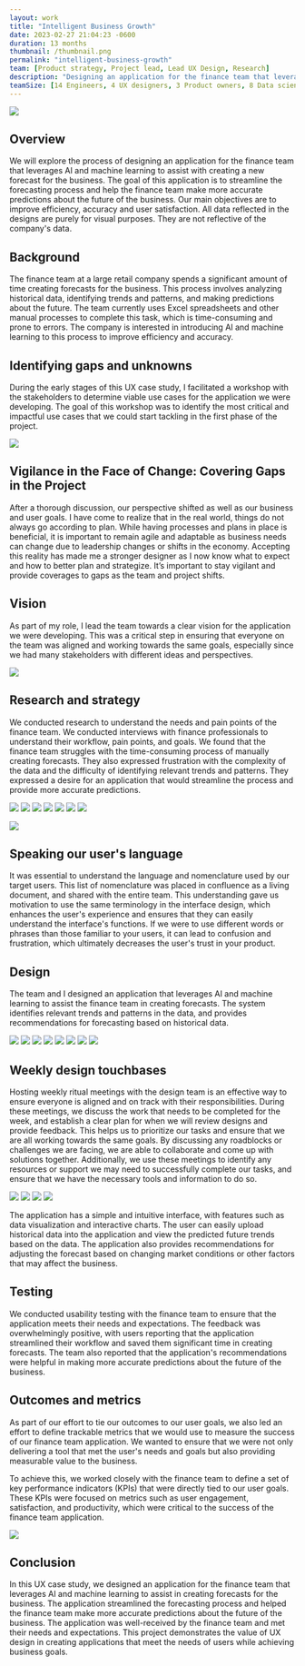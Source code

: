 ```yaml
---
layout: work
title: "Intelligent Business Growth"
date: 2023-02-27 21:04:23 -0600
duration: 13 months
thumbnail: /thumbnail.png
permalink: "intelligent-business-growth"
team: [Product strategy, Project lead, Lead UX Design, Research]
description: "Designing an application for the finance team that leverages AI and machine learning to assist with creating a new forecast for the business."
teamSize: [14 Engineers, 4 UX designers, 3 Product owners, 8 Data scientists]
---
```


![](./portfolio/portfolio/intelligent-business-growth/thumbnail.png)

<div class="grid-6 grid-1-mobile">
  <div>
    <h2>Overview</h2>
    <p>We will explore the process of designing an application for the finance team that leverages AI and machine learning to assist with creating a new forecast for the business. The goal of this application is to streamline the forecasting process and help the finance team make more accurate predictions about the future of the business. Our main objectives are to improve efficiency, accuracy and user satisfaction. All data reflected in the designs are purely for visual purposes. They are not reflective of the company's data.</p>
  </div>
  <div>
    <h2>Background</h2>
    <p>The finance team at a large retail company spends a significant amount of time creating forecasts for the business. This process involves analyzing historical data, identifying trends and patterns, and making predictions about the future. The team currently uses Excel spreadsheets and other manual processes to complete this task, which is time-consuming and prone to errors. The company is interested in introducing AI and machine learning to this process to improve efficiency and accuracy.</p>
  </div>
</div>

## Identifying gaps and unknowns

During the early stages of this UX case study, I facilitated a workshop with the stakeholders to determine viable use cases for the application we were developing. The goal of this workshop was to identify the most critical and impactful use cases that we could start tackling in the first phase of the project.

![](./portfolio/portfolio/intelligent-business-growth/ibg-12.png)

<div class="grid-6 grid-1-mobile">
  <h2>Vigilance in the Face of Change: Covering Gaps in the Project</h2>
  <p>After a thorough discussion, our perspective shifted as well as our business and user goals. I have come to realize that in the real world, things do not always go according to plan. While having processes and plans in place is beneficial, it is important to remain agile and adaptable as business needs can change due to leadership changes or shifts in the economy. Accepting this reality has made me a stronger designer as I now know what to expect and how to better plan and strategize. It’s important to stay vigilant and provide coverages to gaps as the team and project shifts.</p>
</div>

<div class="grid-6 grid-1-mobile">
  <h2>Vision</h2>
  <p>As part of my role, I lead the team towards a clear vision for the application we were developing. This was a critical step in ensuring that everyone on the team was aligned and working towards the same goals, especially since we had many stakeholders with different ideas and perspectives.</p>
</div>

![](./portfolio/portfolio/intelligent-business-growth/ibg-17.png)

<div class="grid-6 grid-1-mobile">
  <h2>Research and strategy</h2>
  <p>We conducted research to understand the needs and pain points of the finance team. We conducted interviews with finance professionals to understand their workflow, pain points, and goals. We found that the finance team struggles with the time-consuming process of manually creating forecasts. They also expressed frustration with the complexity of the data and the difficulty of identifying relevant trends and patterns. They expressed a desire for an application that would streamline the process and provide more accurate predictions.</p>
</div>

![](./portfolio/portfolio/intelligent-business-growth/ibg-21.png)
![](./portfolio/portfolio/intelligent-business-growth/ibg-1.png)
![](./portfolio/portfolio/intelligent-business-growth/ibg-7.png)
![](./portfolio/portfolio/intelligent-business-growth/ibg-8.png)
![](./portfolio/portfolio/intelligent-business-growth/ibg-14.png)
![](./portfolio/portfolio/intelligent-business-growth/ibg-4.png)
![](./portfolio/portfolio/intelligent-business-growth/ibg-5.png)

<!-- ![](./portfolio/portfolio/intelligent-business-growth/ibg-29.png) -->

![](./portfolio/portfolio/intelligent-business-growth/ibg-24.png)

<div class="grid-6 grid-1-mobile">
  <h2>Speaking our user's language</h2>
  <p>It was essential to understand the language and nomenclature used by our target users. This list of nomenclature was placed in confluence as a living document, and shared with the entire team. This understanding gave us motivation to use the same terminology in the interface design, which enhances the user's experience and ensures that they can easily understand the interface's functions. If we were to use different words or phrases than those familiar to your users, it can lead to confusion and frustration, which ultimately decreases the user's trust in your product.</p>
</div>

<div class="grid-6 grid-1-mobile">
  <h2>Design</h2>
  <p>The team and I designed an application that leverages AI and machine learning to assist the finance team in creating forecasts. The system identifies relevant trends and patterns in the data, and provides recommendations for forecasting based on historical data.</p>
</div>

![](./portfolio/portfolio/intelligent-business-growth/ibg-15.png)
![](./portfolio/portfolio/intelligent-business-growth/ibg-10.png)
![](./portfolio/portfolio/intelligent-business-growth/ibg-9.png)
![](./portfolio/portfolio/intelligent-business-growth/ibg-2.png)
![](./portfolio/portfolio/intelligent-business-growth/ibg-16.png)
![](./portfolio/portfolio/intelligent-business-growth/ibg-3.png)
![](./portfolio/portfolio/intelligent-business-growth/ibg-6.png)
![](./portfolio/portfolio/intelligent-business-growth/ibg-28.png)

<div class="grid-6 grid-1-mobile">
  <h2>Weekly design touchbases</h2>
  <p>Hosting weekly ritual meetings with the design team is an effective way to ensure everyone is aligned and on track with their responsibilities. During these meetings, we discuss the work that needs to be completed for the week, and establish a clear plan for when we will review designs and provide feedback. This helps us to prioritize our tasks and ensure that we are all working towards the same goals. By discussing any roadblocks or challenges we are facing, we are able to collaborate and come up with solutions together. Additionally, we use these meetings to identify any resources or support we may need to successfully complete our tasks, and ensure that we have the necessary tools and information to do so. </p>
</div>

![](./portfolio/portfolio/intelligent-business-growth/ibg-23.png)
![](./portfolio/portfolio/intelligent-business-growth/ibg-25.png)
![](./portfolio/portfolio/intelligent-business-growth/ibg-26.png)
![](./portfolio/portfolio/intelligent-business-growth/ibg-27.png)

<!-- ![](./portfolio/portfolio/intelligent-business-growth/ibg-20.png) -->

The application has a simple and intuitive interface, with features such as data visualization and interactive charts. The user can easily upload historical data into the application and view the predicted future trends based on the data. The application also provides recommendations for adjusting the forecast based on changing market conditions or other factors that may affect the business.

<div class="grid-6 grid-1-mobile">
  <h2>Testing</h2>
  <p>We conducted usability testing with the finance team to ensure that the application meets their needs and expectations. The feedback was overwhelmingly positive, with users reporting that the application streamlined their workflow and saved them significant time in creating forecasts. The team also reported that the application's recommendations were helpful in making more accurate predictions about the future of the business.</p>
</div>

<!-- ![](./portfolio/portfolio/intelligent-business-growth/ibg-13.png) -->

<div class="grid-6 grid-1-mobile">
  <h2>Outcomes and metrics</h2>
  <div>
    <p>As part of our effort to tie our outcomes to our user goals, we also led an effort to define trackable metrics that we would use to measure the success of our finance team application. We wanted to ensure that we were not only delivering a tool that met the user's needs and goals but also providing measurable value to the business.</p>
    <p>To achieve this, we worked closely with the finance team to define a set of key performance indicators (KPIs) that were directly tied to our user goals. These KPIs were focused on metrics such as user engagement, satisfaction, and productivity, which were critical to the success of the finance team application.</p>
  </div>
</div>

![](./portfolio/portfolio/intelligent-business-growth/ibg-19.png)

<div class="grid-6 grid-1-mobile">
  <h2>Conclusion</h2>
  <p>In this UX case study, we designed an application for the finance team that leverages AI and machine learning to assist in creating forecasts for the business. The application streamlined the forecasting process and helped the finance team make more accurate predictions about the future of the business. The application was well-received by the finance team and met their needs and expectations. This project demonstrates the value of UX design in creating applications that meet the needs of users while achieving business goals.</p>
</div>
